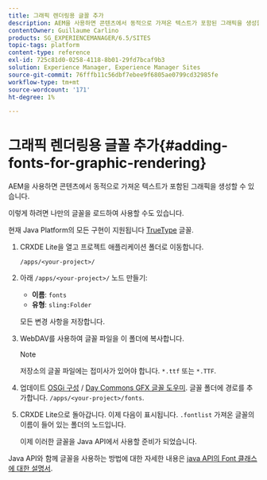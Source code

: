 ```yaml
---
title: 그래픽 렌더링용 글꼴 추가
description: AEM을 사용하면 콘텐츠에서 동적으로 가져온 텍스트가 포함된 그래픽을 생성할 수 있습니다
contentOwner: Guillaume Carlino
products: SG_EXPERIENCEMANAGER/6.5/SITES
topic-tags: platform
content-type: reference
exl-id: 725c81d0-0258-4118-8b01-29fd7bcaf9b3
solution: Experience Manager, Experience Manager Sites
source-git-commit: 76fffb11c56dbf7ebee9f6805ae0799cd32985fe
workflow-type: tm+mt
source-wordcount: '171'
ht-degree: 1%

---
```


# 그래픽 렌더링용 글꼴 추가{#adding-fonts-for-graphic-rendering}

AEM을 사용하면 콘텐츠에서 동적으로 가져온 텍스트가 포함된 그래픽을 생성할 수 있습니다.

이렇게 하려면 나만의 글꼴을 로드하여 사용할 수도 있습니다.

현재 Java Platform의 모든 구현이 지원됩니다 [TrueType](https://en.wikipedia.org/wiki/Truetype) 글꼴.

1. CRXDE Lite을 열고 프로젝트 애플리케이션 폴더로 이동합니다.

   `/apps/<your-project>/`

1. 아래 `/apps/<your-project>/` 노드 만들기:

   * **이름**: `fonts`
   * **유형**: `sling:Folder`

   모든 변경 사항을 저장합니다.

1. WebDAV를 사용하여 글꼴 파일을 이 폴더에 복사합니다.

   >[!NOTE]
   >
   >저장소의 글꼴 파일에는 접미사가 있어야 합니다. `*.ttf` 또는 `*.TTF`.

1. 업데이트 [OSGi 구성](/help/sites-deploying/configuring-osgi.md) / [Day Commons GFX 글꼴 도우미](/help/sites-deploying/osgi-configuration-settings.md). 글꼴 폴더에 경로를 추가합니다. `/apps/<your-project>/fonts`.

1. CRXDE Lite으로 돌아갑니다. 이제 다음이 표시됩니다. `.fontlist` 가져온 글꼴의 이름이 들어 있는 폴더의 노드입니다.

   이제 이러한 글꼴을 Java API에서 사용할 준비가 되었습니다.

Java API와 함께 글꼴을 사용하는 방법에 대한 자세한 내용은 [java API의 Font 클래스에 대한 설명서](https://download.oracle.com/javase/6/docs/api/java/awt/Font.html).
